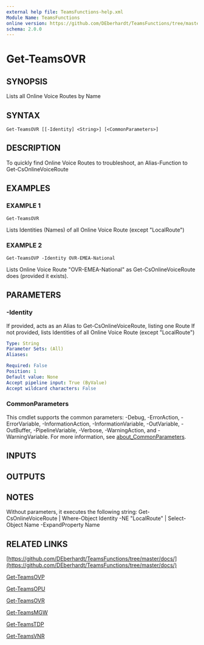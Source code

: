 ```yaml
---
external help file: TeamsFunctions-help.xml
Module Name: TeamsFunctions
online version: https://github.com/DEberhardt/TeamsFunctions/tree/master/docs/
schema: 2.0.0
---
```


# Get-TeamsOVR

## SYNOPSIS
Lists all Online Voice Routes by Name

## SYNTAX

```
Get-TeamsOVR [[-Identity] <String>] [<CommonParameters>]
```

## DESCRIPTION
To quickly find Online Voice Routes to troubleshoot, an Alias-Function to Get-CsOnlineVoiceRoute

## EXAMPLES

### EXAMPLE 1
```
Get-TeamsOVR
```

Lists Identities (Names) of all Online Voice Route (except "LocalRoute")

### EXAMPLE 2
```
Get-TeamsOVP -Identity OVR-EMEA-National
```

Lists Online Voice Route "OVR-EMEA-National" as Get-CsOnlineVoiceRoute does (provided it exists).

## PARAMETERS

### -Identity
If provided, acts as an Alias to Get-CsOnlineVoiceRoute, listing one Route
If not provided, lists Identities of all Online Voice Route (except "LocalRoute")

```yaml
Type: String
Parameter Sets: (All)
Aliases:

Required: False
Position: 1
Default value: None
Accept pipeline input: True (ByValue)
Accept wildcard characters: False
```

### CommonParameters
This cmdlet supports the common parameters: -Debug, -ErrorAction, -ErrorVariable, -InformationAction, -InformationVariable, -OutVariable, -OutBuffer, -PipelineVariable, -Verbose, -WarningAction, and -WarningVariable. For more information, see [about_CommonParameters](http://go.microsoft.com/fwlink/?LinkID=113216).

## INPUTS

## OUTPUTS

## NOTES
Without parameters, it executes the following string:
Get-CsOnlineVoiceRoute | Where-Object Identity -NE "LocalRoute"  | Select-Object Name -ExpandProperty Name

## RELATED LINKS

[https://github.com/DEberhardt/TeamsFunctions/tree/master/docs/](https://github.com/DEberhardt/TeamsFunctions/tree/master/docs/)

[Get-TeamsOVP]()

[Get-TeamsOPU]()

[Get-TeamsOVR]()

[Get-TeamsMGW]()

[Get-TeamsTDP]()

[Get-TeamsVNR]()

